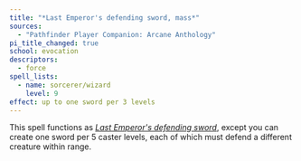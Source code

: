 ```yaml
---
title: "*Last Emperor's defending sword, mass*"
sources:
  - "Pathfinder Player Companion: Arcane Anthology"
pi_title_changed: true
school: evocation
descriptors:
  - force
spell_lists:
  - name: sorcerer/wizard
    level: 9
effect: up to one sword per 3 levels
---
```


This spell functions as [*Last Emperor's defending sword*](/spell/last-emperors-defending-sword/), except you can create one sword per 5 caster levels, each of which must defend a different creature within range.

